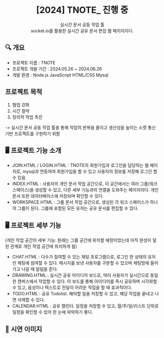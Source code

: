 <div align="center">
<h1>[2024] TNOTE_ 진행 중 </h1>
실시간 문서 공동 작업 툴 <br>
socket.io를 활용한 실시간 공유 문서 편집 웹 페이지이다. 
  
</div>

## 🔍 개요
- 프로젝트 이름 : TNOTE 
- 프로젝트 개발 기간 : 2024.05.26 ~ 2024.06.26
- 개발 환경 : Node.js JavaScript HTML/CSS Mysql 

## 프로젝트 목적
1. 협업 강화
2. 시간 절약
3. 창의적 작업 촉진

-> 실시간 문서 공동 작업 툴을 통해 작업의 반복을 줄이고 생산성을 높이는 소켓 통신 기반 프로젝트를 구현하기 위함


## 🖥 프로젝트 기능 소개
- JOIN.HTML / LOGIN.HTML : TNOTE의 회원가입과 로그인을 담당하는 웹 페이지로, mysql과 연동하여 회원가입을 할 수 있고 사용자의 정보를 저장해 로그인 할 수 있음
- INDEX.HTML : 사용자의 개인 문서 작업 공간으로, 이 공간에서는 여러 그룹(워크스페이스)을 생성할 수 있고, 다른 세부 기능과의 연결을 도와주는 페이지이다. 개인 문서 또한 데이터베이스에 저장되며 확인할 수 있다.
- WORKSPACE.HTML : 그룹 문서 작업 공간으로, 생성된 각 워크 스페이스가 하나의 그룹이 된다. 그룹에 포함된 모든 유저는 공유 문서를 편집할 수 있다.

  
## 🖥 프로젝트 세부 기능 

(개인 작업 공간의 세부 기능: 원래는 그룹 공간에 위치할 예정이었는데 아직 완성이 덜 된 관계로 개인 작업 공간에 위치하게 됨)
- CHAT.HTML : 다수가 참여할 수 있는 채팅 프로그램으로, 로그인 한 상태의 유저만 채팅에 참여할 수 있다. 메시지를 보낸 사용자를 구분할 수 있으며 채팅방에 들어가고 나갈 때 알림을 준다.
- DRAWING.HTML : 실시간 공유 아이디어 보드로, 여러 사용자가 실시간으로 동일한 캔버스에서 작업할 수 있다. 이 보드를 통해 아이디어를 즉시 공유하며 시각화할 수 있고, 음성이나 텍스트로 전달이 어려운 작업을 할 때 효과적이다.
- TODO.HTML : 공유 Todolist. 해야할 일을 저장할 수 있고, 해당 작업을 끝내고 나면 삭제할 수 있다.
- CALENDAR.HTML : 공유 캘린더. 일정을 저장할 수 있고, 월/주/일/리스트 단위로 일정을 확인할 수 있어 한 눈에 파악하기 좋다. 

## 🔻 시연 이미지
